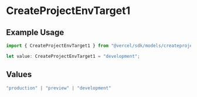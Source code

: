 # CreateProjectEnvTarget1

## Example Usage

```typescript
import { CreateProjectEnvTarget1 } from "@vercel/sdk/models/createprojectenvop.js";

let value: CreateProjectEnvTarget1 = "development";
```

## Values

```typescript
"production" | "preview" | "development"
```